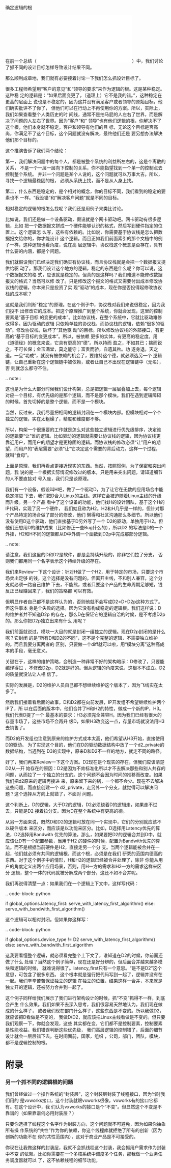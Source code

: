     
确定逻辑的根

在前一个总结（![](一个逻辑链断裂引起架构设计方向错误的实例.md)）中，我们讨论
了抓不同的设计目标怎样导致设计结果不同。

那么顺利成章地，我们就有必要接着讨论一下我们怎么抓设计目标了。

很多工程师希望用“客户的意见”和“领导的要求”来作为逻辑的根。这是某种稳定。这种稳
定的逻辑是：“如果后面变更了，（道理上）它不是我的错。”，这种稳定在更高的层面上
说也是不稳定的，因为这并没有满足客户或者领导的原始目标，他们确实批评不了你了，
但他们可以在行动上不再使用你的方案。所以，实际上，我们如果查看整个人类历史的时
间线，通常不是拍马屁的人左右了世界，而是解决了问题的人左右了世界。因为“客户”和“
领导”也有他们逻辑的根，你解决不了这个根，他们本身就不稳定。客户和领导有他们的目
标，无论这个目标是否高尚，你满足不了这个目标，这个问题就没有解决，最终他们还是
要另想办法解决他们那个目标的。

这个推演告诉了我们两个结论：

第一，我们解决问题中的每个人，都是被整个系统的利益所左右的，这是个离散的关系，
不是一个一层一层向下控制的关系，你不能指望找到一个单一的控制点去控制整个系统。
并非一个问题是某个人说的，这个问题就可以万事大吉。所以，寻找一个逻辑最稳固的根，
必须从系统上找，而不是从人身上找。

第二，什么东西是稳定的，是个相对的概念，你的目标不同，我们看到的稳定的要素也不
一样。“我没错”和“解决客户问题”就是不同的目标。

相对稳定的逻辑的根怎么找呢？我们还是用例子来类比讨论。

比如说，我们还是做一个设备驱动，假设就是个网卡驱动吧。网卡驱动有很多逻辑，比如
把一个数据报文拼成一个硬件能够认识的格式，然后写到硬件指定的位置上。这个逻辑怎
么写，这些有依赖的。比如说，你需要基于协议栈是怎么把数据报文给你的，你才能设计
这个逻辑。而且正如我们前面索引的那个文档中的例子一样，这种逻辑也看角度，说在高
层逻辑中，协议栈这个概念是否存在，具有什么要的内涵，都是个问题。

我们就假设我们已经决定我们确实有协议栈，而且协议栈就是会把一个数据报文提供给驱
动了。那我们设计这个地方的逻辑，稳定的东西是什么呢？你可以说，这个数据报文的格
式，应该就是稳定的。但真的是这样吗？我们难道不能修改数据报文的格式？当然可以修
改了。只是修改这个报文的格式又需要付出成本修改协议栈的逻辑，你本来只是投资了实
现“驱动”的成本，现在你是否投得起修改协议栈的成本呢？

这就是我们判断“稳定”的原理。在这个例子中，协议栈对我们来说很稳定，因为我们投不
出修改它的成本。把这个原理推广到整个系统，你就会发现，这里的控制要素是“基于目标
的变更的成本”。比如协议栈，在整个系统中，它就比驱动难修改得多。因为驱动的逻辑
只依赖单独的协议栈，而协议栈的逻辑，依赖“很多的驱动”。修改协议栈，破坏了“其他驱
动”的目标。所以修改协议栈的外部接口，有更高的“基于目标的变更成本”。所以，被依赖
更多的实体，有更高的稳定度。用《道德经》的概念来说，它具有更高的“德”。所以持而
盈之，不如其已；揣而锐之，不可长保；金玉满堂，莫之能守；富贵而骄，自遗其咎。功
遂身退，天之道。一旦“功成”，就没有被依赖的机会了，要维持这个德，就必须选另一个
逻辑链，让自己重新在这个逻辑链中被依赖，或者让自己不出现在逻辑链中（无名），否
则就怎么都守不住。

.. note::

  这也是为什么大部分时候我们设计构架，总是把逻辑一层层叠加上去，每个逻辑
  对应一个目标，有优先级的是那个逻辑，而不是那个模块。我们在遇到逻辑障碍
  的时候，首先切掉的是整个逻辑，而不是一个模块。

  当然，反过来，我们尽量把相同的逻辑封闭在一个模块内部。但模块相对一个个
  独立的逻辑，实在太粗燥了，精度和维度都不够。

  所以，构架一个很重要的工作就是怎么对这些独立逻辑进行优先级排序，决定谁
  的逻辑要“让”谁的逻辑。比如驱动的逻辑就需要让协议栈的逻辑，因为协议栈更
  靠近用户，而用户的期望才是更稳固的逻辑。而协议栈的修改必须“让”用户的期
  望，而用户的“表层需要”必须“让”它决定这个需要的背后动力。这样一个过程，
  就叫“食母”。

上面是原理，我们再看点更接近现实的东西。当然，按照惯例，为了保密和突出问题，我
说的是一个根据实际情况修改过的版本，只是用来突出问题，请知道细节的人不要直接对
号入座，我们只是谈原理。

我们有一个设备，假设叫H吧，做了一个驱动D，为了让它在无数的应用场合中能稳定演进
下去，我们把D合入Linux的主线。这样它会被迫随着Linux主线的升级而升级。另一个产品
看中了这个设备的功能，他们找H的设计团队，基于这个H的IP代码，实现了另一个硬件，
我们姑且称为H2。H2和H几乎是一样的，但针对那个产品特定的场合做了部分的修改，他们
懒得和社区沟通那么多细节。所以他们没有使用D这个驱动，他们直接基于D另外写了一个
D2的驱动，单独用于H2。但他们还想用D的维护成果（比如修正一些Bug什么的），所以D2
的写法是D的一个外挂，H2和H不同的逻辑都从D中外调一个函数到D2p中完成那部分逻辑。

.. note:

  请注意，我们这里的D和D2是软件，都是会持续升级的，除非它们拉了分支，
  否则我们都用同一个名字表示这个持续升级的存在。

我们来Review一下这个设计：针对H做了一个H2，用于特定的市场，只要这个市场卖出足够
的钱，这个选择是没有问题的。但离开主线，不和别人兼容，这个分支就必须一路自己维护
下去，不能熊，或者只要这个产品的生命周期足够短，钱反正已经赚回来了，我们的策略都
可以有效。

但明显作者自己都不是这样认为的，否则他就不会写成D2=D+D2p这种方式了。但这件事本
身是个失败的选择。因为它没有构成稳定的逻辑根。我们这样说：D的维护者并不知道D2p
的存在，那么D在保证它的逻辑自洽的时候，是不考虑D2p的。那么你把D2p独立出来有什么
用呢？

我们前面就说过，模块一大目的就是封闭一组独立的逻辑。现在D2p封闭的是什么呢？它封闭
的是“所有D和D2的不同”，这不是个完整的逻辑，不需要独立维护的。而且我要分离两者的
区别，只要做一个diff就可以啦，用“模块分离”这种高成本的手段，毫无意义。

关键在于，这样的维护策略，会制造一种非常不好的架构暗示：D修改了，只要能编译得过
，不修改D2p，D2就是好的。但从逻辑的角度来说，这根本不成立。D2的质量就没法让人相
信了。

实际的发展是，D2的维护人员自己都不想继续维护这个版本了，因为飞线实在太多了。

然后我们接着看后面的故事。D和D2都在向前发展，IP开发组不希望继续维护两个IP了，所
以在后面的版本中，他们合并了H和H2的特性，做成一个新的IP，H3。我们代表D提了一个
最基本的要求：H3必须完全兼容H。因为我们已经有很大的存量市场了，这些市场不会再升
级D，如果H3改变这一点，存量市场就没法用H3去销售了。

而D2的开发组也注意到原来的维护方式成本太高，他们希望从H3开始，直接使用D的驱动。
为了实现这个目的，他们在D的驱动数据结构中放了一个d2_private的数据结构，当遇到在
D3的实现中，原来D和D2不一样的地方，就走不同的路径。

好了，我们再来Review一下这个方案。D2现在是个现实的存在，但我们应该清楚D2从一开
始存在的原因：D2是因为不肯标准化所以才不去解决那些和别人共存的问题，从而拉了一
个独立的分支的。这个问题不会因为时间的推移而改变。如果我们把d2原来的逻辑再接进
来，原来留下来的锅，一个都不会少。现在不去解决这些问题，而直接创建一个
d2_private，走另外一个分支，就觉得可以解决问题？这个选择从方向上就错了，不面对
问题。

这个判断上，D的逻辑，大于D2的逻辑，D2必须绕着D的逻辑走，如果走不过去，只能是D2
接着拉分支。因为D在整个系统中有更高的德。

从另一方面来说，既然D和D2的逻辑可放在同一个实现中，它们的分别就应该不以硬件版本
来区分，而应该是以功能来区分。比如，D选择用Latency优先的算法，D2选择用Bandwith
优先的算法，那么，如果要把D2的逻辑合并到D中，就应该让D有一个配置参数，当用于H2
的硬件的时候，配置为Bandwith优先的算法。而不是根据当前硬件是H2，直接走另一个分
支。当两个逻辑能被合并在一起，他们就必须有共同的逻辑根，而这个根，必须是在我们
研究的范围内德高的东西。对于这个例子中的情形，H和H2的逻辑已经被合并处理了，除非
你能从用户的角度定义出两个应用场景，否则，用H一方的需求和H2一方的需求这样来区分
逻辑，整个一体的代码就被分解成两个部分，这还不如不合并呢。

我们再说得清楚一点：如果我们在一个逻辑上下文中，这样写代码：

.. code-block: python

  if global_options.latency_first:
  serve_with_latency_first_algorithm()
  else:
  serve_with_bandwith_first_algorithm()

这个逻辑可以相对封闭。但如果你这样写：

.. code-block: python

  if global_options.device_type != D2
  serve_with_latency_first_algorithm()
  else:
  serve_with_bandwith_first_algorithm

这我要看懂整个逻辑，就必须看完整个上下文了，谁知道在D2的时候，你前面还做了什么
处理？当然这个例子简单，现在还是好分辨的，但后面合并越来越多模块和逻辑的时候，
就难说得很了。latency_first只有一个意思。“是不是D2”这个意思，可包含了很多东西。
这个根本就是强行把代码写到一起了，逻辑并没有在一起。我们辛辛苦苦保证独立的逻辑
在独立的位置，结果这样一合并，本来就是独立开的逻辑，还被努力合并到一起了。

这个例子同样给我们展示了我们进行架构设计的时候，抓“不变”抓得不一样，到底会产生
什么效果。我们如果不去深入思考，我们很容易天然地认为，我们现在做成的什么样子，
或者我们现在部门什么样子，这些东西是不变的。所以我做D2，就应该把D看做是不变的，
我做D/D2，就应该把Linux主线看做是不变的。但只要我们观察一下，你就会发现，这些
其实都在变，它们都不是控制要素，控制要素是性能收益。我们错误判断这些优先级，
我们高层逻辑的控制错了，后面的细节设计就会一层层错下去。在时间面前，国家，组织
，公司，部门，团队，模块，都不是逻辑控制的根。

附录
=====

### 另一个抓不同的逻辑根的问题


我们曾经做过一个操作系统的“封装层”，这个封装层封装了线程接口，因为当时我们用的
是vxworks接口，这个封装就跟vxworks很像，vxworks有的接口它都有。在这个设计中，我
们认为vxworks的接口是个“不变”。但显然这个不变是不靠谱的（如果靠谱何必用封装层？）

只要你选择了线程这个名字作为封装方向，这个问题就不可避免，因为如果你抽象所有操
作系统的“共性”作为你的依赖，你这个线程库就拒绝了所有的创新（因为创新的功能不在
你的共性范围内），这对于商业产品是不可接受的。

你现在让我做这样的封装层，我就不会抓线程这个封装，我会抓用户需求作为封装中不变
的依赖。比如你需要在一个多核系统中调度多个任务，那我做一个业务任务调度器就可以
了，这不依赖线程的细节功能。
